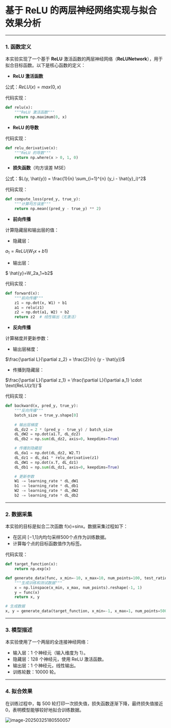# 基于 ReLU 的两层神经网络实现与拟合效果分析

------

### 1. 函数定义

本实验实现了一个基于 **ReLU** 激活函数的两层神经网络（**ReLUNetwork**），用于拟合目标函数。以下是核心函数的定义：

- **ReLU 激活函数**

公式：$ReLU(x)=max(0,x)$

代码实现：

```python
def relu(x):
    """ReLU 激活函数"""
    return np.maximum(0, x)
```

- **ReLU 的导数**

代码实现：

```python
def relu_derivative(x):
    """ReLU 的导数"""
    return np.where(x > 0, 1, 0)
```

- **损失函数**（均方误差 MSE）

公式：$L(y, \hat{y}) = \frac{1}{n} \sum_{i=1}^{n} (y_i - \hat{y}_i)^2$

代码实现：

```python
def compute_loss(pred_y, true_y):
    """计算均方误差"""
    return np.mean((pred_y - true_y) ** 2)
```

- **前向传播**

计算隐藏层和输出层的值：

- 隐藏层：

$a_1=ReLU(W_1x+b1)$

- 输出层：

$ \hat{y}=W_2a_1+b2$

代码实现：

```python
def forward(x):
    """前向传播"""
    z1 = np.dot(x, W1) + b1
    a1 = relu(z1)
    z2 = np.dot(a1, W2) + b2
    return z2  # 线性输出（无激活）
```

- **反向传播**

计算梯度并更新参数：

- 输出层梯度：

$\frac{\partial L}{\partial z_2} = \frac{2}{n} (y - \hat{y})$

- 传播到隐藏层：

$\frac{\partial L}{\partial z_1} = \frac{\partial L}{\partial a_1} \cdot \text{ReLU(z1)}'$

代码实现：

```python
def backward(x, pred_y, true_y):
    """反向传播"""
    batch_size = true_y.shape[0]
    
    # 输出层梯度
    dL_dz2 = 2 * (pred_y - true_y) / batch_size
    dL_dW2 = np.dot(a1.T, dL_dz2)
    dL_db2 = np.sum(dL_dz2, axis=0, keepdims=True)

    # 传播到隐藏层
    dL_da1 = np.dot(dL_dz2, W2.T)
    dL_dz1 = dL_da1 * relu_derivative(z1)
    dL_dW1 = np.dot(x.T, dL_dz1)
    dL_db1 = np.sum(dL_dz1, axis=0, keepdims=True)

    # 更新参数
    W1 -= learning_rate * dL_dW1
    b1 -= learning_rate * dL_db1
    W2 -= learning_rate * dL_dW2
    b2 -= learning_rate * dL_db2
```

------

### 2. 数据采集

本实验的目标是拟合二次函数 f(x)=sinx。数据采集过程如下：

- 在区间 [−1,1]内均匀采样500个点作为训练数据。
- 计算每个点的目标函数值作为标签。

代码实现：

```python
def target_function(x):
    return np.exp(x)

def generate_data(func, x_min=-10, x_max=10, num_points=100, test_ratio=0.2, normalize=True):
    """生成训练和测试数据"""
    x = np.linspace(x_min, x_max, num_points).reshape(-1, 1)
    y = func(x)
    return x, y

# 生成数据
x, y = generate_data(target_function, x_min=-1, x_max=1, num_points=500)
```

------

### 3. 模型描述

本实验使用了一个两层的全连接神经网络：

- 输入层：1 个神经元（输入维度为 1）。
- 隐藏层：128 个神经元，使用 ReLU 激活函数。
- 输出层：1 个神经元，线性输出。
- 训练轮数：10000 轮。

------

### 4. 拟合效果

在训练过程中，每 500 轮打印一次损失值，损失函数逐渐下降，最终损失值接近 0，表明模型能够较好地拟合训练数据。

![image-20250325180550057](C:\Users\lenovo\AppData\Roaming\Typora\typora-user-images\image-20250325180550057.png)